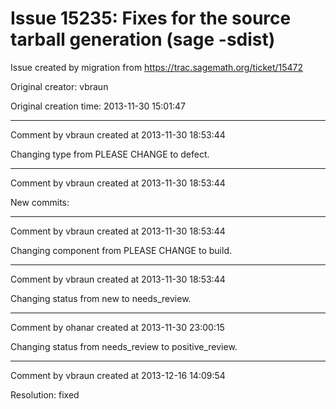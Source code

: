 # Issue 15235: Fixes for the source tarball generation (sage -sdist)

Issue created by migration from https://trac.sagemath.org/ticket/15472

Original creator: vbraun

Original creation time: 2013-11-30 15:01:47




---

Comment by vbraun created at 2013-11-30 18:53:44

Changing type from PLEASE CHANGE to defect.


---

Comment by vbraun created at 2013-11-30 18:53:44

New commits:


---

Comment by vbraun created at 2013-11-30 18:53:44

Changing component from PLEASE CHANGE to build.


---

Comment by vbraun created at 2013-11-30 18:53:44

Changing status from new to needs_review.


---

Comment by ohanar created at 2013-11-30 23:00:15

Changing status from needs_review to positive_review.


---

Comment by vbraun created at 2013-12-16 14:09:54

Resolution: fixed
